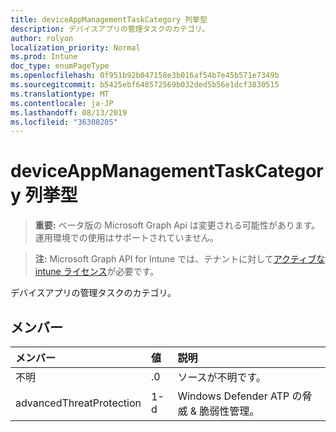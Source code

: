 ```yaml
---
title: deviceAppManagementTaskCategory 列挙型
description: デバイスアプリの管理タスクのカテゴリ。
author: rolyon
localization_priority: Normal
ms.prod: Intune
doc_type: enumPageType
ms.openlocfilehash: 0f951b92b047158e3b016af54b7e45b571e7349b
ms.sourcegitcommit: b5425ebf648572569b032ded5b56e1dcf3830515
ms.translationtype: MT
ms.contentlocale: ja-JP
ms.lasthandoff: 08/13/2019
ms.locfileid: "36308205"
---
```

# <a name="deviceappmanagementtaskcategory-enum-type"></a>deviceAppManagementTaskCategory 列挙型

> **重要:** ベータ版の Microsoft Graph Api は変更される可能性があります。運用環境での使用はサポートされていません。

> **注:** Microsoft Graph API for Intune では、テナントに対して[アクティブな intune ライセンス](https://go.microsoft.com/fwlink/?linkid=839381)が必要です。

デバイスアプリの管理タスクのカテゴリ。

## <a name="members"></a>メンバー
|メンバー|値|説明|
|:---|:---|:---|
|不明|.0|ソースが不明です。|
|advancedThreatProtection|1-d|Windows Defender ATP の脅威 & 脆弱性管理。|



